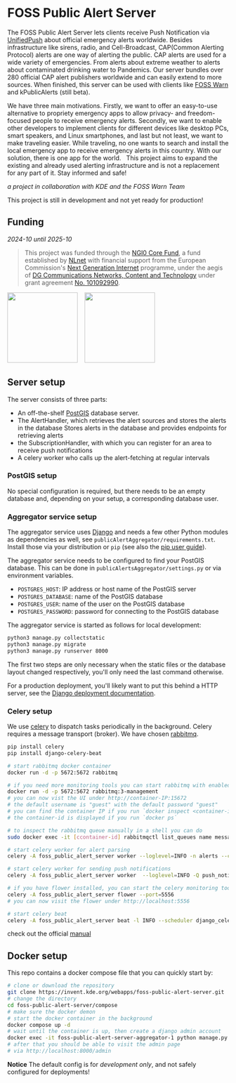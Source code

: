 <!--
# SPDX-FileCopyrightText: Nucleus <nucleus-ffm@posteo.de>
# SPDX-License-Identifier: AGPL-3.0-or-later
-->

# FOSS Public Alert Server

The FOSS Public Alert Server lets clients receive Push Notification via [UnifiedPush](https://unifiedpush.org/) about official emergency alerts worldwide. Besides infrastructure like sirens, radio, and Cell-Broadcast, CAP(Common Alerting Protocol) alerts are one way of alerting the public. 
CAP alerts are used for a wide variety of emergencies. From alerts about extreme weather to alerts about contaminated drinking water to Pandemics. Our server bundles over 280 official CAP alert publishers worldwide and can easily extend to more sources. When finished, this server can be used with clients like [FOSS Warn](https://github.com/nucleus-ffm/foss_warn) and kPublicAlerts (still beta).

We have three main motivations. Firstly, we want to offer an easy-to-use alternative to propriety emergency apps to allow privacy- and freedom-focused people to receive emergency alerts. Secondly, we want to enable other developers to implement clients for different devices like desktop PCs, smart speakers, and Linux smartphones, and last but not least, we want to make traveling easier. While traveling, no one wants to search and install the local emergency app to receive emergency alerts in this country. With our solution, there is one app for the world.
 
This project aims to expand the existing and already used alerting infrastructure and is not a replacement for any part of it. Stay informed and safe!

*a project in collaboration with KDE and the FOSS Warn Team*

This project is still in development and not yet ready for production!

## Funding
*2024-10 until 2025-10*

> This project was funded through the [NGI0 Core Fund](https://nlnet.nl/core), a fund established by [NLnet](https://nlnet.nl/) with financial support from the European Commission's [Next Generation Internet](https://ngi.eu/) programme, under the aegis of [DG Communications Networks, Content and Technology](https://commission.europa.eu/about-european-commission/departments-and-executive-agencies/communications-networks-content-and-technology_en) under grant agreement [No. 101092990](https://cordis.europa.eu/project/id/101092990).

<img src="https://nlnet.nl/logo/banner.svg" width=160>
&nbsp;&nbsp;
<img src="https://nlnet.nl/image/logos/NGI0Core_tag.svg" width=160>

## Server setup

The server consists of three parts:
* An off-the-shelf [PostGIS](https://postgis.net/) database server.
* The AlertHandler, which retrieves the alert sources and stores the alerts in the database
Stores alerts in the database and provides endpoints for retrieving alerts
* the SubscriptionHandler, with which you can register for an area to receive push notifications
* A celery worker who calls up the alert-fetching at regular intervals

### PostGIS setup

No special configuration is required, but there needs to be an empty database
and, depending on your setup, a corresponding database user.

### Aggregator service setup

The aggregator service uses [Django](https://www.djangoproject.com/) and needs a few other Python modules
as dependencies as well, see `publicAlertAggregator/requirements.txt`. Install those via your distribution or
`pip` (see also the [pip user guide](https://pip.pypa.io/en/stable/user_guide/)).

The aggregator service needs to be configured to find your PostGIS database. This
can be done in `publicAlertsAggregator/settings.py` or via environment variables.
* `POSTGRES_HOST`: IP address or host name of the PostGIS server
* `POSTGRES_DATABASE`: name of the PostGIS database
* `POSTGRES_USER`: name of the user on the PostGIS database
* `POSTGRES_PASSWORD`: password for connecting to the PostGIS database

The aggregator service is started as follows for local development:

```bash
python3 manage.py collectstatic
python3 manage.py migrate
python3 manage.py runserver 8000
```

The first two steps are only necessary when the static files or the database layout changed
respectively, you'll only need the last command otherwise.

For a production deployment, you'll likely want to put this behind a HTTP server,
see the [Django deployment documentation](https://docs.djangoproject.com/en/5.0/howto/deployment/).

### Celery setup
We use [celery](https://docs.celeryq.dev/) to dispatch tasks periodically in the background.
Celery requires a message transport (broker). We have chosen [rabbitmq](https://www.rabbitmq.com/).

```bash
pip install celery
pip install django-celery-beat

# start rabbitmq docker container
docker run -d -p 5672:5672 rabbitmq

# if you need more monitoring tools you can start rabbitmq with enabled management UI instead
docker run -d -p 5672:5672 rabbitmq:3-management 
# you can now vist the UI under http://container-IP:15672
# the default username is "guest" with the default password "guest"
# you can find the container IP if you run `docker inspect <container-id>`
# the container-id is displayed if you run `docker ps`

# to inspect the rabbitmq queue manually in a shell you can do
sudo docker exec -it [ccontainer-id] rabbitmqctl list_queues name messages messages_ready messages_unacknowledged

# start celery worker for alert parsing
celery -A foss_public_alert_server worker --loglevel=INFO -n alerts --concurrency 3

# start celery worker for sending push notifications
celery -A foss_public_alert_server worker  --loglevel=INFO -Q push_notifications -n notifications --concurrency 1

# if you have flower installed, you can start the celery monitoring tool with
celery -A foss_public_alert_server flower --port=5556
# you can now visit the flower under http://localhost:5556

# start celery beat
celery -A foss_public_alert_server beat -l INFO --scheduler django_celery_beat.schedulers:DatabaseScheduler
```
check out the official [manual](https://docs.celeryq.dev/en/stable/django/first-steps-with-django.html)

## Docker setup
This repo contains a docker compose file that you can quickly start by:
```bash
# clone or download the repository
git clone https://invent.kde.org/webapps/foss-public-alert-server.git
# change the directory
cd foss-public-alert-server/compose 
# make sure the docker demon
# start the docker container in the background
docker compose up -d
# wait until the container is up, then create a django admin account
docker exec -it foss-public-alert-server-aggregator-1 python manage.py createsuperuser
# after that you should be able to visit the admin page
# via http://localhost:8000/admin
```
**Notice**
The default config is for _development only_, and not safely configured for deployments!